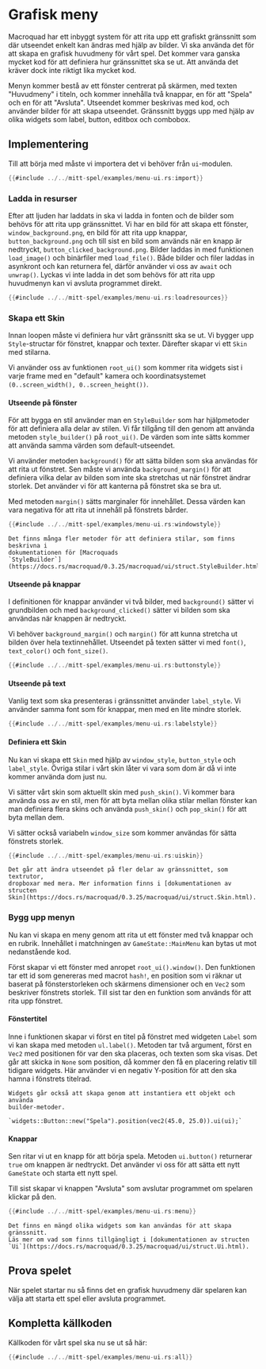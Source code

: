 # Grafisk meny

Macroquad har ett inbyggt system för att rita upp ett grafiskt gränssnitt som
där utseendet enkelt kan ändras med hjälp av bilder. Vi ska använda det för
att skapa en grafisk huvudmeny för vårt spel. Det kommer vara ganska mycket
kod för att definiera hur gränssnittet ska se ut. Att använda det kräver dock
inte riktigt lika mycket kod.

Menyn kommer bestå av ett fönster centrerat på skärmen, med texten "Huvudmeny"
i titeln, och kommer innehålla två knappar, en för att "Spela" och en för att
"Avsluta". Utseendet kommer beskrivas med kod, och använder bilder för att
skapa utseendet. Gränssnitt byggs upp med hjälp av olika widgets som label,
button, editbox och combobox.

## Implementering 

Till att börja med måste vi importera det vi behöver från `ui`-modulen.

```rust
{{#include ../../mitt-spel/examples/menu-ui.rs:import}}
```

### Ladda in resurser

Efter att ljuden har laddats in ska vi ladda in fonten och de bilder som
behövs för att rita upp gränssnittet. Vi har en bild för att skapa ett
fönster, `window_background.png`, en bild för att rita upp knappar,
`button_background.png` och till sist en bild som används när en knapp är
nedtryckt, `button_clicked_background.png`. Bilder laddas in med funktionen
`load_image()` och binärfiler med `load_file()`. Både bilder och filer laddas
in asynkront och kan returnera fel, därför använder vi oss av `await` och
`unwrap()`. Lyckas vi inte ladda in det som behövs för att rita upp huvudmenyn
kan vi avsluta programmet direkt.

```rust
{{#include ../../mitt-spel/examples/menu-ui.rs:loadresources}}
```

### Skapa ett Skin

Innan loopen måste vi definiera hur vårt gränssnitt ska se ut. Vi bygger upp
`Style`-structar för fönstret, knappar och texter. Därefter skapar vi ett
`Skin` med stilarna.

Vi använder oss av funktionen `root_ui()` som kommer rita widgets sist i varje
frame med en "default" kamera och koordinatsystemet
`(0..screen_width(), 0..screen_height())`.

#### Utseende på fönster

För att bygga en stil använder man en `StyleBuilder` som har hjälpmetoder för
att definiera alla delar av stilen. Vi får tillgång till den genom att
använda metoden `style_builder()` på `root_ui()`. De värden som inte sätts
kommer att använda samma värden som default-utseendet.

Vi använder metoden `background()` för att sätta bilden som ska användas för
att rita ut fönstret. Sen måste vi använda `background_margin()` för att
definiera vilka delar av bilden som inte ska stretchas ut när fönstret ändrar
storlek. Det använder vi för att kanterna på fönstret ska se bra ut.

Med metoden `margin()` sätts marginaler för innehållet. Dessa värden kan vara
negativa för att rita ut innehåll på fönstrets bårder.

```rust
{{#include ../../mitt-spel/examples/menu-ui.rs:windowstyle}}
```

```admonish info
Det finns många fler metoder för att definiera stilar, som finns beskrivna i
dokumentationen för [Macroquads
`StyleBuilder`](https://docs.rs/macroquad/0.3.25/macroquad/ui/struct.StyleBuilder.html)
```

#### Utseende på knappar

I definitionen för knappar använder vi två bilder, med `background()` sätter
vi grundbilden och med `background_clicked()` sätter vi bilden som ska
användas när knappen är nedtryckt.

Vi behöver `background_margin()` och `margin()` för att kunna stretcha ut
bilden över hela textinnehållet. Utseendet på texten sätter vi med `font()`,
`text_color()` och `font_size()`.

```rust
{{#include ../../mitt-spel/examples/menu-ui.rs:buttonstyle}}
```

#### Utseende på text

Vanlig text som ska presenteras i gränssnittet använder `label_style`. Vi
använder samma font som för knappar, men med en lite mindre storlek.

```rust
{{#include ../../mitt-spel/examples/menu-ui.rs:labelstyle}}
```

#### Definiera ett Skin

Nu kan vi skapa ett `Skin` med hjälp av `window_style`, `button_style` och
`label_style`. Övriga stilar i vårt skin låter vi vara som dom är då vi inte
kommer använda dom just nu.

Vi sätter vårt skin som aktuellt skin med `push_skin()`. Vi kommer bara
använda oss av en stil, men för att byta mellan olika stilar mellan fönster
kan man definiera flera skins och använda `push_skin()` och `pop_skin()` för
att byta mellan dem.

Vi sätter också variabeln `window_size` som kommer användas för sätta
fönstrets storlek.

```rust
{{#include ../../mitt-spel/examples/menu-ui.rs:uiskin}}
```

```admonish info
Det går att ändra utseendet på fler delar av gränssnittet, som textrutor,
dropboxar med mera. Mer information finns i [dokumentationen av structen
Skin](https://docs.rs/macroquad/0.3.25/macroquad/ui/struct.Skin.html).
```

### Bygg upp menyn

Nu kan vi skapa en meny genom att rita ut ett fönster med två knappar och en
rubrik. Innehållet i matchningen av `GameState::MainMenu` kan bytas ut mot
nedanstående kod.

Först skapar vi ett fönster med anropet `root_ui().window()`. Den funktionen
tar ett id som genereras med macrot `hash!`, en position som vi räknar ut
baserat på fönsterstorleken och skärmens dimensioner och en `Vec2` som
beskriver fönstrets storlek. Till sist tar den en funktion som används för att
rita upp fönstret.

#### Fönstertitel

Inne i funktionen skapar vi först en titel på fönstret med widgeten `Label`
som vi kan skapa med metoden `ul.label()`. Metoden tar två argument, först en
`Vec2` med positionen för var den ska placeras, och texten som ska visas. Det
går att skicka in `None` som position, då kommer den få en placering relativ
till tidigare widgets. Här använder vi en negativ Y-position för att den ska
hamna i fönstrets titelrad.

```admonish info
Widgets går också att skapa genom att instantiera ett objekt och använda
builder-metoder.

`widgets::Button::new("Spela").position(vec2(45.0, 25.0)).ui(ui);`
```

#### Knappar

Sen ritar vi ut en knapp för att börja spela. Metoden `ui.button()` returnerar
`true` om knappen är nedtryckt. Det använder vi oss för att sätta ett nytt
`GameState` och starta ett nytt spel.

Till sist skapar vi knappen "Avsluta" som avslutar programmet om spelaren
klickar på den.

```rust [hl,2-11,19-20,22-24]
{{#include ../../mitt-spel/examples/menu-ui.rs:menu}}
```

```admonish info
Det finns en mängd olika widgets som kan användas för att skapa gränssnitt.
Läs mer om vad som finns tillgängligt i [dokumentationen av structen
`Ui`](https://docs.rs/macroquad/0.3.25/macroquad/ui/struct.Ui.html).
```

## Prova spelet

När spelet startar nu så finns det en grafisk huvudmeny där spelaren kan välja
att starta ett spel eller avsluta programmet.

## Kompletta källkoden

Källkoden för vårt spel ska nu se ut så här:

```rust
{{#include ../../mitt-spel/examples/menu-ui.rs:all}}
```

